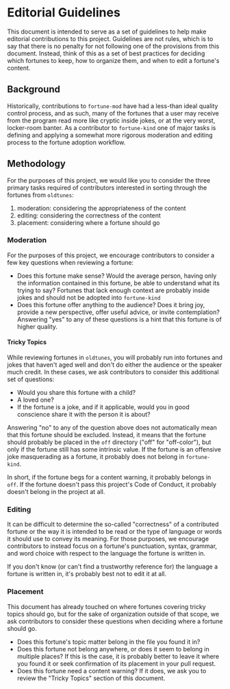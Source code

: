# Editorial Guidelines

This document is intended to serve as a set of guidelines to help make
editorial contributions to this project. Guidelines are not rules, which is to
say that there is no penalty for not following one of the provisions from this
document. Instead, think of this as a set of best practices for deciding which
fortunes to keep, how to organize them, and when to edit a fortune's content.

## Background

Historically, contributions to `fortune-mod` have had a less-than ideal quality
control process, and as such, many of the fortunes that a user may receive from
the program read more like cryptic inside jokes, or at the very worst,
locker-room banter. As a contributor to `fortune-kind` one of major tasks is
defining and applying a somewhat more rigorous moderation and editing process
to the fortune adoption workflow.

## Methodology

For the purposes of this project, we would like you to consider the three
primary tasks required of contributors interested in sorting through the
fortunes from `oldtunes`:

1. moderation: considering the appropriateness of the content 
2. editing: considering the correctness of the content
3. placement: considering where a fortune should go

### Moderation

For the purposes of this project, we encourage contributors to consider a few
key questions when reviewing a fortune:

- Does this fortune make sense? Would the average person, having only the
  information contained in this fortune, be able to understand what its trying
  to say? Fortunes that lack enough context are probably inside jokes and
  should not be adopted into `fortune-kind`
- Does this fortune offer anything to the audience? Does it bring joy, provide
  a new perspective, offer useful advice, or invite contemplation? Answering
  "yes" to any of these questions is a hint that this fortune is of higher
  quality.

#### Tricky Topics

While reviewing fortunes in `oldtunes`, you will probably run into fortunes and
jokes that haven't aged well and don't do either the audience or the speaker
much credit. In these cases, we ask contributors to consider this additional
set of questions:

- Would you share this fortune with a child? 
- A loved one? 
- If the fortune is a joke, and if it applicable, would you in good conscience
  share it with the person it is about?

Answering "no" to any of the question above does not automatically mean that
this fortune should be excluded. Instead, it means that the fortune should
probably be placed in the `off` directory ("off" for "off-color"), but only if
the fortune still has some intrinsic value. If the fortune is an offensive joke
masquerading as a fortune, it probably does not belong in `fortune-kind`.

In short, if the fortune begs for a content warning, it probably belongs in
`off`. If the fortune doesn't pass this project's Code of Conduct, it probably
doesn't belong in the project at all.

### Editing

It can be difficult to determine the so-called "correctness" of a contributed
fortune or the way it is intended to be read or the type of language or words
it should use to convey its meaning. For those purposes, we encourage
contributors to instead focus on a fortune's punctuation, syntax, grammar, and
word choice with respect to the language the fortune is written in.

If you don't know (or can't find a trustworthy reference for) the language a
fortune is written in, it's probably best not to edit it at all.

### Placement

This document has already touched on where fortunes covering tricky topics
should go, but for the sake of organization outside of that scope, we ask
contributors to consider these questions when deciding where a fortune should
go.

- Does this fortune's topic matter belong in the file you found it in?
- Does this fortune not belong anywhere, or does it seem to belong in multiple
  places? If this is the case, it is probably better to leave it where you
  found it or seek confirmation of its placement in your pull request.
- Does this fortune need a content warning? If it does, we ask you to review
  the "Tricky Topics" section of this document.
